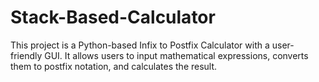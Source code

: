 # Stack-Based-Calculator
This project is a Python-based Infix to Postfix Calculator with a user-friendly GUI. It allows users to input mathematical expressions, converts them to postfix notation, and calculates the result.
